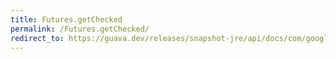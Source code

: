 ```yaml
---
title: Futures.getChecked
permalink: /Futures.getChecked/
redirect_to: https://guava.dev/releases/snapshot-jre/api/docs/com/google/common/util/concurrent/Futures.html#getChecked-java.util.concurrent.Future-java.lang.Class-
---
```

